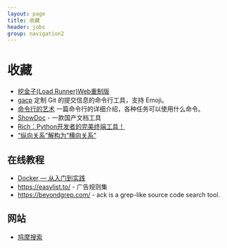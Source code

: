 ```yaml
---
layout: page
title: 收藏
header: jobs
group: navigation2
---
```


# 收藏
* [挖金子(Load Runner)Web重制版](http://loderunnerwebgame.com/game/)
* [gacp](https://github.com/vivaxy/gacp)  定制 Git 的提交信息的命令行工具，支持 Emoji。
* [命令行的艺术](https://github.com/jlevy/the-art-of-command-line/blob/master/README-zh.md) 一篇命令行的详细介绍，各种任务可以使用什么命令。
* [ShowDoc](https://www.showdoc.com.cn/) - 一款国产文档工具
* [Rich：Python开发者的完美终端工具！](https://zhuanlan.zhihu.com/p/394105084)
* [“纵向关系”解构为“横向关系”](https://www.zhihu.com/question/427148747/answer/1608548370)

## 在线教程
* [Docker — 从入门到实践](https://vuepress.mirror.docker-practice.com/)
* https://easylist.to/ - 广告规则集
* https://beyondgrep.com/ - ack is a grep-like source code search tool.

## 网站
* [鸠摩搜索](https://www.jiumodiary.com/)